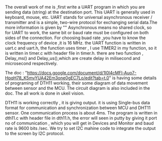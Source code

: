 The overall work of me is ,first write a UART program in which you are sending data (string) at the destination port. This UART is generally used in keyboard, mouse, etc. UART stands for universal asynchronous receiver / transmitter and is a simple, two-wire protocol for exchanging serial data.The more information is given by ""
Asynchronous means no shared clock, so for UART to work, the same bit or baud rate must be configured on both sides of the connection. For choosing buad rate ,you have to know the clock frequency of device ,it is 16 MHz.
the UART function is written in uart.c and uart.h, the function uses timer , I use TIMER2  in my function, so it is written in  timer.c with header file in timer.h. there are two function , Delay_ms() and Delay_us(),which are create delay in milisecond and microsecond respectively.

The doc : "https://docs.google.com/document/d/1l0l4cMFl-Auo7-HpqH78_K5mvYUA42Em3one0gEC7Lo/edit?tab=t.0" is having some details of programing of DTH11 working, their some diagram of data movement between sensor and the MCU. The circuit diagram is also included in the doc.
The all work is done in ukeil vision.

DTH11 is working correctly , it is giving output. it is using Single-bus data format for communication and synchronization between MCU and
DHT11 sensor. One communication process is about 4ms.
The program is written in dth11.c with header file in dth11.h, the error will seen in putty by giving it port no of communication , which you will get in Devices and Monitor and baud rate is 9600 bits /sec.
We try to set I2C mahine code to integrate the output to the screen by I2C protocol.
